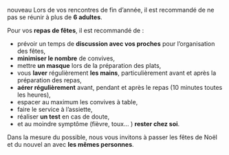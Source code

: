 <span class="nouveau">nouveau</span> Lors de vos rencontres de fin d’année, il est recommandé de ne pas se réunir à plus de **6 adultes**.

Pour vos **repas de fêtes**, il est recommandé de :

* prévoir un temps de **discussion avec vos proches** pour l’organisation des fêtes,
* **minimiser le nombre** de convives,
* mettre **un masque** lors de la préparation des plats,
* vous **laver** régulièrement **les mains**, particulièrement avant et après la préparation des repas,
* **aérer régulièrement** avant, pendant et après le repas (10 minutes toutes les heures),
* espacer au maximum les convives à table,
* faire le service à l’assiette,
* réaliser **un test** en cas de doute,
* et au moindre symptôme (fièvre, toux… ) **rester chez soi**.

Dans la mesure du possible, nous vous invitons à passer les fêtes de Noël et du nouvel an avec **les mêmes personnes**.
